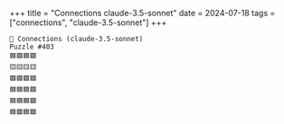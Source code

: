 +++
title = "Connections claude-3.5-sonnet"
date = 2024-07-18
tags = ["connections", "claude-3.5-sonnet"]
+++

```text
🤖 Connections (claude-3.5-sonnet) 
Puzzle #403
🟦🟪🟦🟪
🟨🟨🟨🟨
🟩🟩🟩🟩
🟦🟦🟦🟪
🟦🟦🟦🟪
🟦🟪🟦🟪
```
